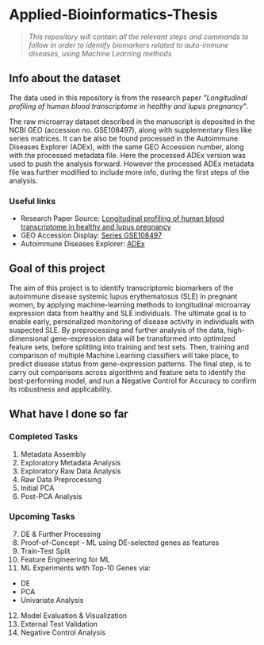 # Applied-Bioinformatics-Thesis

> *This repository will contain all the relevant steps and commands to follow in order to identify biomarkers related to auto-immune diseases, using Machine Learning methods*

## Info about the dataset

The data used in this repository is from the research paper *"Longitudinal profiling of human blood transcriptome in healthy and lupus pregnancy"*.

The raw microarray dataset described in the manuscript is deposited in the NCBI GEO (accession no. GSE108497), along with supplementary files like series matrices. It can be also be found processed in the Autoimmune Diseases Explorer (ADEx), with the same GEO Accession number, along with the processed metadata file. Here the processed ADEx version was used to push the analysis forward. However the processed ADEx metadata file was further modified to include more info, during the first steps of the analysis.

### Useful links

- Research Paper Source: [Longitudinal profiling of human blood transcriptome in healthy and lupus pregnancy](https://doi.org/10.1084/jem.20190185)
- GEO Accession Display: [Series GSE108497](https://www.ncbi.nlm.nih.gov/geo/query/acc.cgi?acc=GSE108497)
- Autoimmune Diseases Explorer: [ADEx](https://adex.genyo.es/)

## Goal of this project
The aim of this project is to identify transcriptomic biomarkers of the autoimmune disease systemic lupus erythematosus (SLE) in pregnant women, by applying machine-learning methods to longitudinal microarray expression data from healthy and SLE individuals. The ultimate goal is to enable early, personalized monitoring of disease activity in individuals with suspected SLE. By preprocessing and further analysis of the data, high-dimensional gene-expression data will be transformed into optimized feature sets, before splitting into training and test sets. Then, training and comparison of multiple Machine Learning classifiers will take place, to predict disease status from gene-expression patterns. The final step, is to carry out comparisons across algorithms and feature sets to identify the best-performing model, and run a Negative Control for Accuracy to confirm its robustness and applicability.

## What have I done so far

### Completed Tasks

1. Metadata Assembly
2. Exploratory Metadata Analysis
3. Exploratory Raw Data Analysis
4. Raw Data Preprocessing
5. Initial PCA
6. Post-PCA Analysis

### Upcoming Tasks
7. DE & Further Processing
8. Proof-of-Concept - ML using DE-selected genes as features
9. Train-Test Split
10. Feature Engineering for ML
11. ML Experiments with Top-10 Genes via:
- DE
- PCA
- Univariate Analysis
12. Model Evaluation & Visualization
13. External Test Validation
14. Negative Control Analysis

